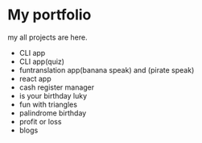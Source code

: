 # My  portfolio

my all projects are here.

* CLI app
* CLI app(quiz)
* funtranslation app(banana speak) and (pirate speak)
* react app
* cash register manager
* is your birthday luky
* fun with triangles
* palindrome birthday
* profit or loss
* blogs
